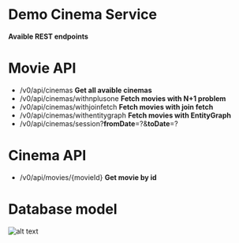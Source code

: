 # Demo Cinema Service

<b>Avaible REST endpoints</b><br/>
# Movie API
- /v0/api/cinemas <b>Get all avaible cinemas</b>
- /v0/api/cinemas/withnplusone <b>Fetch movies with N+1 problem</b>
- /v0/api/cinemas/withjoinfetch <b>Fetch movies with join fetch</b>
- /v0/api/cinemas/withentitygraph <b>Fetch movies with EntityGraph</b>
- /v0/api/cinemas/session?<b>fromDate</b>=?&<b>toDate</b>=?
# Cinema API
- /v0/api/movies/{movieId} <b>Get movie by id</b>


# Database model
![alt text](https://user-images.githubusercontent.com/5489746/60008832-6e78ce00-967d-11e9-99af-852480842634.png)
